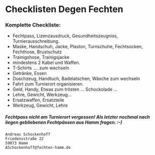 # Checklisten Degen Fechten

### Komplette Checkliste:
* Fechtpass, Lizenzausdruck, Gesundheitszeugniss, Turnierausschreibung.
* Maske, Handschuh, Jacke, Plaston, Turnschuhe, Fechtsocken, Fechthose, Brustschutz  
* Trainigshose, Trainigsjacke
* mindestens 2 Kabel und Waffen.
* T-Schirts .... zum wechseln
* Getränke, Essen
* Duschzeug, Handtuch, Badelatschen, Wäsche zum wechseln
* Fahrt zum Turnierort organisieren.
* Geld, Handy, Etwas zum trösten ... Schockolade ...
* Lehre, Gewicht, Werkzeug...
* Ersatzwaffen, Ersatzteile
* Werkzeug, Gewicht, Lehre
##### Fechtpass nicht am Turnierort vergessen! Als letzter nochmal nach liegen gebliebenen Fechtpässen aus Hamm fragen. :-)

```
Andreas Schockenhoff
Friedensstraße 22
59073 Hamm
ASchockenhoff@fechten-hamm.de
```

